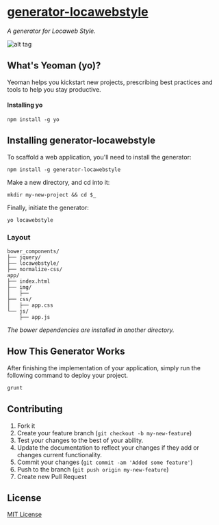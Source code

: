 [generator-locawebstyle](http://emalherbi.github.io/generator-locawebstyle/)
========================

*A generator for Locaweb Style.*

![alt tag](http://emalherbi.github.io/generator-locawebstyle/theme-gold.png)

What's Yeoman (yo)?
-------------------

Yeoman helps you kickstart new projects, prescribing best practices and tools to help you stay productive.

#### Installing yo

```
npm install -g yo
```

Installing generator-locawebstyle
---------------------------------

To scaffold a web application, you'll need to install the generator:

```
npm install -g generator-locawebstyle
```

Make a new directory, and cd into it:

```
mkdir my-new-project && cd $_
```

Finally, initiate the generator:

```
yo locawebstyle
```

### Layout

```
bower_components/
├── jquery/
├── locawebstyle/
├── normalize-css/
app/
├── index.html
├── img/
│   ├──
├── css/
│   ├── app.css
└── js/
    ├── app.js
```

*The bower dependencies are installed in another directory.*

How This Generator Works
------------------------

After finishing the implementation of your application, simply run the following command to deploy your project.

```javascript
grunt
```

Contributing
------------

1.	Fork it
2.	Create your feature branch (`git checkout -b my-new-feature`\)
3.	Test your changes to the best of your ability.
4.	Update the documentation to reflect your changes if they add or changes current functionality.
5.	Commit your changes (`git commit -am 'Added some feature'`\)
6.	Push to the branch (`git push origin my-new-feature`\)
7.	Create new Pull Request

License
-------

[MIT License](http://en.wikipedia.org/wiki/MIT_License)
